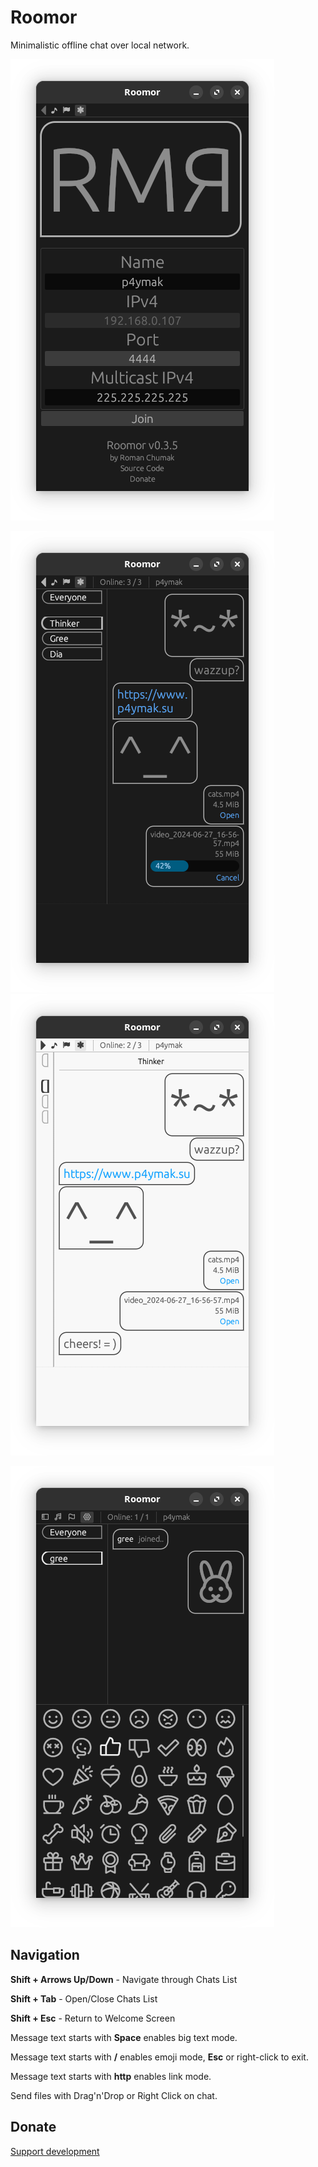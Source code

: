 # Roomor
Minimalistic offline chat over local network.

![Welcome Screen](screenshots/00.png) 

![Dark Theme](screenshots/01.png) ![Light Theme](screenshots/02.png)

![Emoji Mode](screenshots/03.png)

## Navigation
**Shift + Arrows Up/Down** - Navigate through Chats List

**Shift + Tab** - Open/Close Chats List

**Shift + Esc** - Return to Welcome Screen

Message text starts with **Space** enables big text mode. 

Message text starts with **/** enables emoji mode, **Esc** or right-click to exit.

Message text starts with **http** enables link mode.

Send files with Drag'n'Drop or Right Click on chat.

## Donate
[Support development](https://www.donationalerts.com/r/p4ymak)
